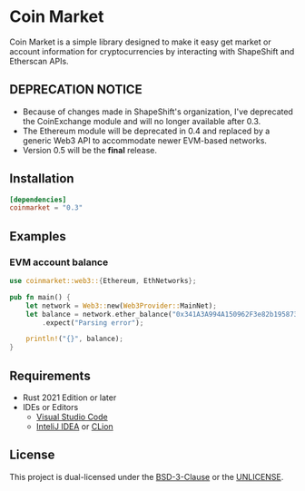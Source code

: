 # Coin Market

Coin Market is a simple library designed to make it easy get market or account information for cryptocurrencies by interacting with ShapeShift and Etherscan APIs.

## DEPRECATION NOTICE

- Because of changes made in ShapeShift's organization, I've deprecated the CoinExchange module and will no longer available after 0.3.
- The Ethereum module will be deprecated in 0.4 and replaced by a generic Web3 API to accommodate newer EVM-based networks.
- Version 0.5 will be the **final** release.

## Installation

```toml
[dependencies]
coinmarket = "0.3"
```

## Examples

### EVM account balance

```rust
use coinmarket::web3::{Ethereum, EthNetworks};

pub fn main() {
    let network = Web3::new(Web3Provider::MainNet);
    let balance = network.ether_balance("0x341A3A994A150962F3e82b195873B736dAEb4bB3")
        .expect("Parsing error");

    println!("{}", balance);
}
```

## Requirements

- Rust 2021 Edition or later
- IDEs or Editors
  - [Visual Studio Code](https://code.visualstudio.com/)
  - [InteliJ IDEA](https://www.jetbrains.com/idea/) or [CLion](https://www.jetbrains.com/clion/)

## License

This project is dual-licensed under the [BSD-3-Clause](COPYING) or the [UNLICENSE](UNLICENSE).
